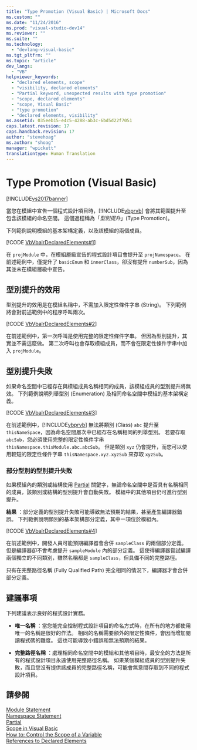 ```yaml
---
title: "Type Promotion (Visual Basic) | Microsoft Docs"
ms.custom: ""
ms.date: "11/24/2016"
ms.prod: "visual-studio-dev14"
ms.reviewer: ""
ms.suite: ""
ms.technology: 
  - "devlang-visual-basic"
ms.tgt_pltfrm: ""
ms.topic: "article"
dev_langs: 
  - "VB"
helpviewer_keywords: 
  - "declared elements, scope"
  - "visibility, declared elements"
  - "Partial keyword, unexpected results with type promotion"
  - "scope, declared elements"
  - "scope, Visual Basic"
  - "type promotion"
  - "declared elements, visibility"
ms.assetid: 035eeb15-e4c5-4288-ab3c-6bd5d22f7051
caps.latest.revision: 17
caps.handback.revision: 17
author: "stevehoag"
ms.author: "shoag"
manager: "wpickett"
translationtype: Human Translation
---
```

# Type Promotion (Visual Basic)
[!INCLUDE[vs2017banner](../../../../csharp/includes/vs2017banner.md)]

當您在模組中宣告一個程式設計項目時，[!INCLUDE[vbprvb](../../../../csharp/programming-guide/concepts/linq/includes/vbprvb_md.md)] 會將其範圍提升至包含該模組的命名空間。  這個過程稱為「*型別提升*」\(Type Promotion\)。  
  
 下列範例說明模組的基本架構定義，以及該模組的兩個成員。  
  
 [!CODE [VbVbalrDeclaredElements#1](../CodeSnippet/VS_Snippets_VBCSharp/VbVbalrDeclaredElements#1)]  
  
 在 `projModule` 中，在模組層級宣告的程式設計項目會提升至 `projNamespace`。  在前述範例中，僅提升了 `basicEnum` 和 `innerClass`，卻沒有提升 `numberSub`，因為其並未在模組層級中宣告。  
  
## 型別提升的效用  
 型別提升的效用是在模組名稱中，不需加入限定性條件字串 \(String\)。  下列範例將會對前述範例中的程序呼叫兩次。  
  
 [!CODE [VbVbalrDeclaredElements#2](../CodeSnippet/VS_Snippets_VBCSharp/VbVbalrDeclaredElements#2)]  
  
 在前述範例中，第一次呼叫是使用完整的限定性條件字串。  但因為型別提升，其實並不需這麼做。  第二次呼叫也會存取模組成員，而不會在限定性條件字串中加入 `projModule`。  
  
## 型別提升失敗  
 如果命名空間中已經存在與模組成員名稱相同的成員，該模組成員的型別提升將無效。  下列範例說明列舉型別 \(Enumeration\) 及相同命名空間中模組的基本架構定義。  
  
 [!CODE [VbVbalrDeclaredElements#3](../CodeSnippet/VS_Snippets_VBCSharp/VbVbalrDeclaredElements#3)]  
  
 在前述範例中，[!INCLUDE[vbprvb](../../../../csharp/programming-guide/concepts/linq/includes/vbprvb_md.md)] 無法將類別 \(Class\) `abc` 提升至 `thisNameSpace`，因為命名空間層次中已經存在名稱相同的列舉型別。  若要存取 `abcSub`，您必須使用完整的限定性條件字串 `thisNamespace.thisModule.abc.abcSub`。  但是類別 `xyz` 仍會提升，而您可以使用較短的限定性條件字串 `thisNamespace.xyz.xyzSub` 來存取 `xyzSub`。  
  
### 部分型別的型別提升失敗  
 如果模組內的類別或結構使用 [Partial](../../../../visual-basic/language-reference/modifiers/partial.md) 關鍵字，無論命名空間中是否具有名稱相同的成員，該類別或結構的型別提升會自動失敗。  模組中的其他項目仍可進行型別提升。  
  
 **結果** ：部分定義的型別提升失敗可能導致無法預期的結果，甚至產生編譯器錯誤。  下列範例說明類別的基本架構部分定義，其中一項位於模組內。  
  
 [!CODE [VbVbalrDeclaredElements#4](../CodeSnippet/VS_Snippets_VBCSharp/VbVbalrDeclaredElements#4)]  
  
 在前述範例中，開發人員可能預期編譯器會合併 `sampleClass` 的兩個部分定義。  但是編譯器卻不會考慮提升 `sampleModule` 內的部分定義。  這使得編譯器嘗試編譯兩個獨立的不同類別，雖然名稱都是 `sampleClass`，但具備不同的完整路徑。  
  
 只有在完整路徑名稱 \(Fully Qualified Path\) 完全相同的情況下，編譯器才會合併部分定義。  
  
## 建議事項  
 下列建議表示良好的程式設計實務。  
  
-   **唯一名稱** ：當您能完全控制程式設計項目的命名方式時，在所有的地方都使用唯一的名稱是很好的作法。  相同的名稱需要額外的限定性條件，會因而增加閱讀程式碼的難度。  這也可能導致小錯誤和無法預期的結果。  
  
-   **完整路徑名稱** ：處理相同命名空間中的模組和其他項目時，最安全的方法是所有的程式設計項目永遠使用完整路徑名稱。  如果某個模組成員的型別提升失敗，而且您沒有提供該成員的完整路徑名稱，可能會無意間存取到不同的程式設計項目。  
  
## 請參閱  
 [Module Statement](../../../../visual-basic/language-reference/statements/module-statement.md)   
 [Namespace Statement](../../../../visual-basic/language-reference/statements/namespace-statement.md)   
 [Partial](../../../../visual-basic/language-reference/modifiers/partial.md)   
 [Scope in Visual Basic](../../../../visual-basic/programming-guide/language-features/declared-elements/scope.md)   
 [How to: Control the Scope of a Variable](../../../../visual-basic/programming-guide/language-features/declared-elements/how-to-control-the-scope-of-a-variable.md)   
 [References to Declared Elements](../../../../visual-basic/programming-guide/language-features/declared-elements/references-to-declared-elements.md)